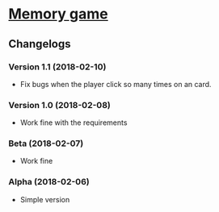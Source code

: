 # [Memory game](https://nguyenkhois.github.io/js-memorygame/)
## Changelogs

### Version 1.1 (2018-02-10)
* Fix bugs when the player click so many times on an card.

### Version 1.0 (2018-02-08)
* Work fine with the requirements

### Beta (2018-02-07)
* Work fine

### Alpha (2018-02-06)
* Simple version